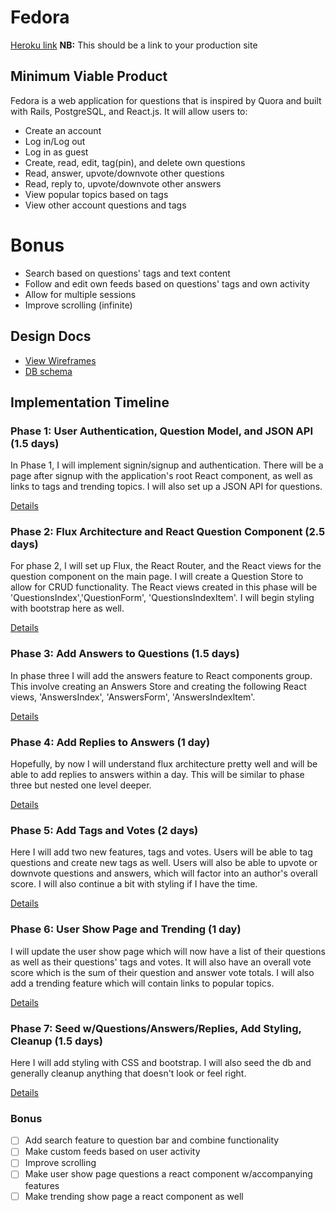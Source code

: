 
# Fedora

[Heroku link][heroku] **NB:** This should be a link to your production site

[heroku]: http://www.herokuapp.com

## Minimum Viable Product

Fedora is a web application for questions that is inspired by Quora and built
with Rails, PostgreSQL, and React.js. It will allow users to:

  * Create an account
  * Log in/Log out
  * Log in as guest
  * Create, read, edit, tag(pin), and delete own questions
  * Read, answer, upvote/downvote other questions
  * Read, reply to, upvote/downvote other answers
  * View popular topics based on tags
  * View other account questions and tags

# Bonus

  * Search based on questions' tags and text content
  * Follow and edit own feeds based on questions' tags and own activity
  * Allow for multiple sessions
  * Improve scrolling (infinite)




## Design Docs
* [View Wireframes][view]
* [DB schema][schema]

[view]: ./docs/views.md
[schema]: ./docs/schema.md

## Implementation Timeline

### Phase 1: User Authentication, Question Model, and JSON API (1.5 days)

In Phase 1, I will implement signin/signup and authentication. There will
be a page after signup with the application's root React component, as well as
links to tags and trending topics. I will also set up a JSON API for questions.

[Details][phase-one]

### Phase 2: Flux Architecture and React Question Component (2.5 days)

For phase 2, I will set up Flux, the React Router, and the React views for the
question component on the main page. I will create a Question Store to allow for
CRUD functionality. The React views created in this phase will be
'QuestionsIndex','QuestionForm', 'QuestionsIndexItem'. I will begin styling with
bootstrap here as well.

[Details][phase-two]

### Phase 3: Add Answers to Questions (1.5 days)

In phase three I will add the answers feature to React components group. This
involve creating an Answers Store and creating the following React views,
'AnswersIndex', 'AnswersForm', 'AnswersIndexItem'.

[Details][phase-three]

### Phase 4: Add Replies to Answers (1 day)

Hopefully, by now I will understand flux architecture pretty well and will be
able to add replies to answers within a day. This will be similar to phase three
but nested one level deeper.

[Details][phase-four]

### Phase 5: Add Tags and Votes (2 days)

Here I will add two new features, tags and votes. Users will be able to tag
questions and create new tags as well. Users will also be able to upvote or
downvote questions and answers, which will factor into an author's overall score.
I will also continue a bit with styling if I have the time.

[Details][phase-five]

### Phase 6: User Show Page and Trending (1 day)

I will update the user show page which will now have a list of their questions as well
as their questions' tags and votes. It will also have an overall vote score
which is the sum of their question and answer vote totals. I will also add a
trending feature which will contain links to popular topics.

[Details][phase-six]

### Phase 7: Seed w/Questions/Answers/Replies, Add Styling, Cleanup (1.5 days)

Here I will add styling with CSS and bootstrap. I will also seed the db and
generally cleanup anything that doesn't look or feel right.

[Details][phase-seven]

###

### Bonus
- [ ] Add search feature to question bar and combine functionality
- [ ] Make custom feeds based on user activity
- [ ] Improve scrolling
- [ ] Make user show page questions a react component w/accompanying features
- [ ] Make trending show page a react component as well

[phase-one]: ./docs/phases/phase1.md
[phase-two]: ./docs/phases/phase2.md
[phase-three]: ./docs/phases/phase3.md
[phase-four]: ./docs/phases/phase4.md
[phase-five]: ./docs/phases/phase5.md
[phase-six]: ./docs/phases/phase6.md
[phase-seven]: ./docs/phases/phase7.md

